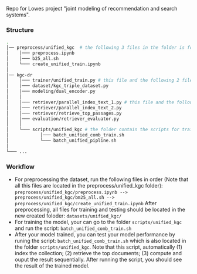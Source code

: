 Repo for Lowes project "joint modeling of recommendation and search systems".

### Structure 

``` bash
.
│── preprocess/unified_kgc  # the following 3 files in the folder is for data preprocess.      
│    │─── preprocess.ipynb
│    │─── b25_all.sh
│    └─── create_unified_train.ipynb
│   
│── kgc-dr 
│    │─── trainer/unified_train.py # this file and the following 2 files are for training.        
│    │─── dataset/kgc_triple_dataset.py         
│    │─── modeling/dual_encoder.py
│    │
│    │─── retriever/parallel_index_text_1.py # this file and the following 3 files are for testing.
│    │─── retriever/parallel_index_text_2.py  
│    │─── retriever/retrieve_top_passages.py  
│    │─── evaluation/retriever_evaluator.py  
│    │
│    └─── scripts/unified_kgc # the folder contain the scripts for training and testing.
│            │─── batch_unified_comb_train.sh
│            └─── batch_unified_pipline.sh 
│    
└─── ...
```

### Workflow
- For preprocessing the dataset, run the following files in order (Note that all this files are located in the preprocess/unified_kgc folder):
  ``` preprocess/unified_kgc/preprocess.ipynb --> preprocess/unified_kgc/bm25_all.sh --> preprocess/unified_kgc/create_unified_train.ipynb ```
  After preprocessing, all files for training and testing should be located in the new created foloder: ```datasets/unified_kgc/```
- For training the model, your can go to the folder ```scripts/unified_kgc``` and run the script: ```batch_unified_comb_train.sh```
- After your model trained, you can test your model performance by runing the script: ```batch_unified_comb_train.sh``` which is also located in the folder ```scripts/unified_kgc```. Note that this script, automatically (1) index the collection; (2) retrieve the top documents; (3) compute and ouput the result sequentially. After running the script, you should see the result of the trained model. 